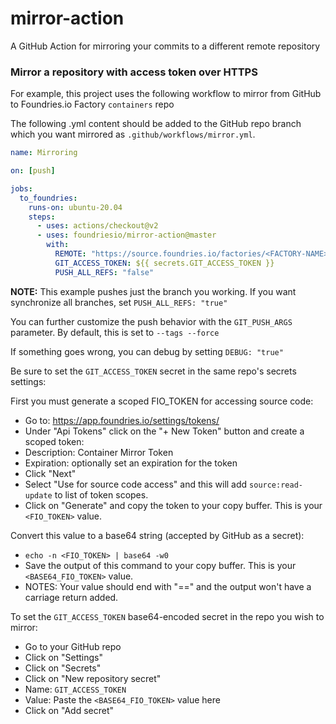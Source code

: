 # mirror-action
A GitHub Action for mirroring your commits to a different remote repository

### Mirror a repository with access token over HTTPS

For example, this project uses the following workflow to mirror from GitHub to Foundries.io Factory `containers` repo

The following .yml content should be added to the GitHub repo branch which you want mirrored as `.github/workflows/mirror.yml`.

```yaml
name: Mirroring

on: [push]

jobs:
  to_foundries:
    runs-on: ubuntu-20.04
    steps:
      - uses: actions/checkout@v2
      - uses: foundriesio/mirror-action@master
        with:
          REMOTE: "https://source.foundries.io/factories/<FACTORY-NAME>/containers.git"
          GIT_ACCESS_TOKEN: ${{ secrets.GIT_ACCESS_TOKEN }}
          PUSH_ALL_REFS: "false"
```

**NOTE:** This example pushes just the branch you working. If you want synchronize 
all branches, set `PUSH_ALL_REFS: "true"`

You can further customize the push behavior with the `GIT_PUSH_ARGS` parameter. 
By default, this is set to `--tags --force`

If something goes wrong, you can debug by setting `DEBUG: "true"`

Be sure to set the `GIT_ACCESS_TOKEN` secret in the same repo's secrets settings:

First you must generate a scoped FIO_TOKEN for accessing source code:
- Go to: https://app.foundries.io/settings/tokens/
- Under "Api Tokens" click on the "+ New Token" button and create a scoped token:
- Description: Container Mirror Token
- Expiration: optionally set an expiration for the token
- Click "Next"
- Select "Use for source code access" and this will add `source:read-update` to list of token scopes.
- Click on "Generate" and copy the token to your copy buffer.  This is your `<FIO_TOKEN>` value.

Convert this value to a base64 string (accepted by GitHub as a secret):
- `echo -n <FIO_TOKEN> | base64 -w0`
- Save the output of this command to your copy buffer.  This is your `<BASE64_FIO_TOKEN>` value.
- NOTES: Your value should end with "==" and the output won't have a carriage return added.

To set the `GIT_ACCESS_TOKEN` base64-encoded secret in the repo you wish to mirror:
- Go to your GitHub repo
- Click on "Settings"
- Click on "Secrets"
- Click on "New repository secret"
- Name: `GIT_ACCESS_TOKEN`
- Value: Paste the `<BASE64_FIO_TOKEN>` value here
- Click on "Add secret"
